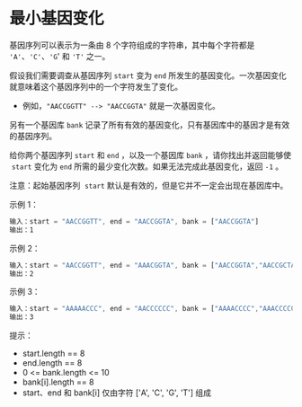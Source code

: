 # 最小基因变化

基因序列可以表示为一条由 8 个字符组成的字符串，其中每个字符都是 `'A'`、`'C'`、`'G`' 和 `'T'` 之一。

假设我们需要调查从基因序列 `start` 变为 `end` 所发生的基因变化。一次基因变化就意味着这个基因序列中的一个字符发生了变化。

- 例如，`"AACCGGTT" --> "AACCGGTA"` 就是一次基因变化。

另有一个基因库 `bank` 记录了所有有效的基因变化，只有基因库中的基因才是有效的基因序列。

给你两个基因序列 `start` 和 `end` ，以及一个基因库 `bank` ，请你找出并返回能够使  `start` 变化为 `end` 所需的最少变化次数。如果无法完成此基因变化，返回 `-1` 。

注意：起始基因序列  `start` 默认是有效的，但是它并不一定会出现在基因库中。

示例 1：

```ts
输入：start = "AACCGGTT", end = "AACCGGTA", bank = ["AACCGGTA"]
输出：1
```

示例 2：

```ts
输入：start = "AACCGGTT", end = "AAACGGTA", bank = ["AACCGGTA","AACCGCTA","AAACGGTA"]
输出：2
```

示例 3：

```ts
输入：start = "AAAAACCC", end = "AACCCCCC", bank = ["AAAACCCC","AAACCCCC","AACCCCCC"]
输出：3
```

提示：

- start.length == 8
- end.length == 8
- 0 <= bank.length <= 10
- bank[i].length == 8
- start、end 和 bank[i] 仅由字符 ['A', 'C', 'G', 'T'] 组成

